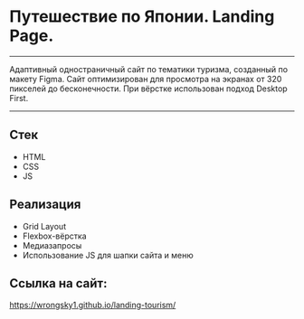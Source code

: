 # Путешествие по Японии. Landing Page.

---

Адаптивный одностраничный сайт по тематики туризма, созданный по макету Figma. Сайт оптимизирован для просмотра на экранах от 320 пикселей до бесконечности.
При вёрстке использован подход Desktop First.

---

## Стек

- HTML
- CSS
- JS

## Реализация

- Grid Layout
- Flexbox-вёрстка
- Медиазапросы
- Использование JS для шапки сайта и меню

## Ссылка на сайт:

https://wrongsky1.github.io/landing-tourism/
